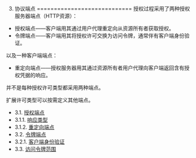 3. 协议端点
============================
授权过程采用了两种授权服务器端点（HTTP资源）：
- 授权端点——客户端用其通过用户代理重定向从资源所有者获取授权。
- 令牌端点——客户端用其将授权许可交换为访问令牌，通常伴有客户端身份验证。

以及一种客户端端点：
- 重定向端点——授权服务器用其通过资源所有者用户代理向客户端返回含有授权凭据的响应。

并不是每种授权许可类型都采用两种端点。

扩展许可类型可以按需定义其他端点。

- 3.1. [授权端点](3.1.md)
- 3.1.1. [响应类型](3.1.1.md)
- 3.1.2. [重定向端点](3.1.2.md)
- 3.2. [令牌端点](3.2.md)
- 3.2.1. [客户端身份验证](3.2.1.md)
- 3.3. [访问令牌范围](3.3.md)